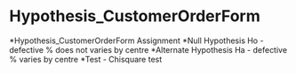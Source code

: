 # Hypothesis_CustomerOrderForm
*Hypothesis_CustomerOrderForm Assignment
*Null Hypothesis Ho - defective % does not varies by centre
*Alternate Hypothesis Ha - defective % varies by centre
*Test - Chisquare test
